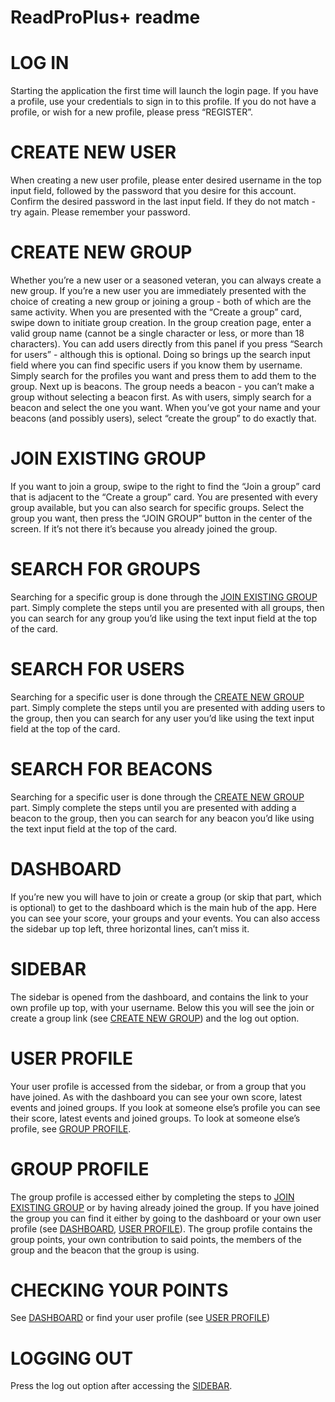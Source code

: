 ReadProPlus+ readme
===================

# LOG IN
Starting the application the first time will launch the login page. If you have a profile, use your credentials to sign in to this profile. If you do not have a profile, or wish for a new profile, please press “REGISTER”.

# CREATE NEW USER
When creating a new user profile, please enter desired username in the top input field, followed by the password that you desire for this account. Confirm the desired password in the last input field. If they do not match - try again. Please remember your password.

# CREATE NEW GROUP
Whether you’re a new user or a seasoned veteran, you can always create a new group. If you’re a new user you are immediately presented with the choice of creating a new group or joining a group - both of which are the same activity. When you are presented with the “Create a group” card, swipe down to initiate group creation. In the group creation page, enter a valid group name (cannot be a single character or less, or more than 18 characters). You can add users directly from this panel if you press “Search for users” - although this is optional. Doing so brings up the search input field where you can find specific users if you know them by username. Simply search for the profiles you want and press them to add them to the group. Next up is beacons. The group needs a beacon - you can’t make a group without selecting a beacon first. As with users, simply search for a beacon and select the one you want. When you’ve got your name and your beacons (and possibly users), select “create the group” to do exactly that.

# JOIN EXISTING GROUP
If you want to join a group, swipe to the right to find the “Join a group” card that is adjacent to the “Create a group” card. You are presented with every group available, but you can also search for specific groups. Select the group you want, then press the “JOIN GROUP” button in the center of the screen. If it’s not there it’s because you already joined the group.

# SEARCH FOR GROUPS
Searching for a specific group is done through the [JOIN EXISTING GROUP](https://github.com/Foxboron/INFO331/new/master?readme=1#join-existing-group) part. Simply complete the steps until you are presented with all groups, then you can search for any group you’d like using the text input field at the top of the card.

# SEARCH FOR USERS
Searching for a specific user is done through the [CREATE NEW GROUP](https://github.com/Foxboron/INFO331/new/master?readme=1#create-new-group) part. Simply complete the steps until you are presented with adding users to the group, then you can search for any user you’d like using the text input field at the top of the card.

# SEARCH FOR BEACONS
Searching for a specific user is done through the [CREATE NEW GROUP](https://github.com/Foxboron/INFO331/new/master?readme=1#create-new-group) part. Simply complete the steps until you are presented with adding a beacon to the group, then you can search for any beacon you’d like using the text input field at the top of the card.

# DASHBOARD
If you’re new you will have to join or create a group (or skip that part, which is optional) to get to the dashboard which is the main hub of the app. Here you can see your score, your groups and your events. You can also access the sidebar up top left, three horizontal lines, can’t miss it.

# SIDEBAR
The sidebar is opened from the dashboard, and contains the link to your own profile up top, with your username. Below this you will see the join or create a group link (see [CREATE NEW GROUP](https://github.com/Foxboron/INFO331/new/master?readme=1#create-new-group)) and the log out option.

# USER PROFILE
Your user profile is accessed from the sidebar, or from a group that you have joined. As with the dashboard you can see your own score, latest events and joined groups. If you look at someone else’s profile you can see their score, latest events and joined groups. To look at someone else’s profile, see [GROUP PROFILE](https://github.com/Foxboron/INFO331/new/master?readme=1#group-profile).

# GROUP PROFILE
The group profile is accessed either by completing the steps to [JOIN EXISTING GROUP](https://github.com/Foxboron/INFO331/new/master?readme=1#join-existing-group) or by having already joined the group. If you have joined the group you can find it either by going to the dashboard or your own user profile (see [DASHBOARD](https://github.com/Foxboron/INFO331/new/master?readme=1#dashboard), [USER PROFILE](https://github.com/Foxboron/INFO331/new/master?readme=1#user-profile)). The group profile contains the group points, your own contribution to said points, the members of the group and the beacon that the group is using.

# CHECKING YOUR POINTS
See [DASHBOARD](https://github.com/Foxboron/INFO331/new/master?readme=1#dashboard) or find your user profile (see [USER PROFILE](https://github.com/Foxboron/INFO331/new/master?readme=1#user-profile))

# LOGGING OUT
Press the log out option after accessing the [SIDEBAR](https://github.com/Foxboron/INFO331/new/master?readme=1#sidebar).
